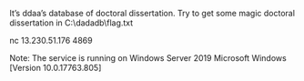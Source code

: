 It’s ddaa’s database of doctoral dissertation.
Try to get some magic doctoral dissertation in C:\dadadb\flag.txt

nc 13.230.51.176 4869

Note:
The service is running on Windows Server 2019
Microsoft Windows [Version 10.0.17763.805]